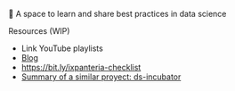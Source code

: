 👋 A space to learn and share best practices in data science

Resources (WIP)

* Link YouTube playlists
* [Blog](https://ixpanteria.github.io/)
* https://bit.ly/ixpanteria-checklist
* [Summary of a similar proyect: ds-incubator](https://docs.google.com/document/d/1ammak4JAI6F1mhnbBEDJgDwXr7-uNpzIAheAJ8tbkPE/edit)
